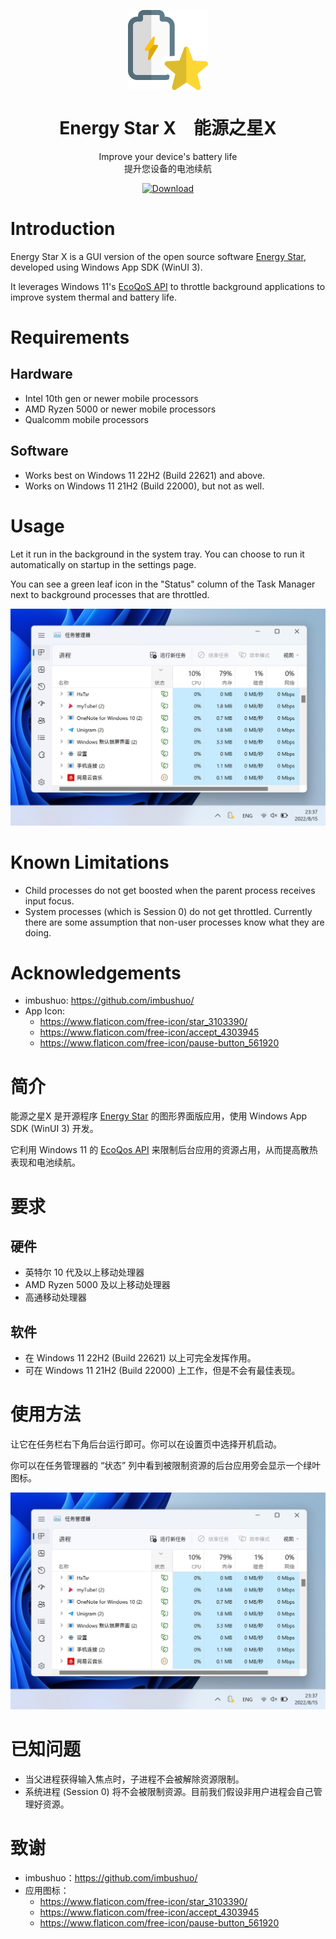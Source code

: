 <p align="center">
  <img width="128" align="center" src="EnergyStarX/Assets/Icon.png">
</p>
<h1 align="center">
  Energy Star X　能源之星X
</h1>
<p align="center">
  Improve your device's battery life <br/>
  提升您设备的电池续航
</p>
<p align="center">
  <a href="https://www.microsoft.com/store/productId/9NF7JTB3B17P" target="_blank" rel="noopener noreferrer">
   <img width=128 src="https://getbadgecdn.azureedge.net/images/en-us%20dark.svg" alt="Download" />
  </a>
</p>

# Introduction

Energy Star X is a GUI version of the open source software [Energy Star](https://github.com/imbushuo/EnergyStar/), developed using Windows App SDK (WinUI 3).

It leverages Windows 11's [EcoQoS API](https://devblogs.microsoft.com/performance-diagnostics/introducing-ecoqos/) to throttle background applications to improve system thermal and battery life.


# Requirements

## Hardware

- Intel 10th gen or newer mobile processors
- AMD Ryzen 5000 or newer mobile processors
- Qualcomm mobile processors

## Software

- Works best on Windows 11 22H2 (Build 22621) and above.
- Works on Windows 11 21H2 (Build 22000), but not as well.


# Usage

Let it run in the background in the system tray. You can choose to run it automatically on startup in the settings page.

You can see a green leaf icon in the "Status" column of the Task Manager next to background processes that are throttled.

![Task Manager Leaf](/EnergyStarX/Assets/InApp/Task_Manager_Leaf.jpg)


# Known Limitations

- Child processes do not get boosted when the parent process receives input focus.
- System processes (which is Session 0) do not get throttled. Currently there are some assumption that non-user processes know what they are doing.


# Acknowledgements

- imbushuo: https://github.com/imbushuo/
- App Icon: 
  - https://www.flaticon.com/free-icon/star_3103390/
  - https://www.flaticon.com/free-icon/accept_4303945
  - https://www.flaticon.com/free-icon/pause-button_561920



# 简介

能源之星X 是开源程序 [Energy Star](https://github.com/imbushuo/EnergyStar/) 的图形界面版应用，使用 Windows App SDK (WinUI 3) 开发。

它利用 Windows 11 的 [EcoQos API](https://devblogs.microsoft.com/performance-diagnostics/introducing-ecoqos/) 来限制后台应用的资源占用，从而提高散热表现和电池续航。


# 要求

## 硬件 

- 英特尔 10 代及以上移动处理器
- AMD Ryzen 5000 及以上移动处理器
- 高通移动处理器

## 软件

- 在 Windows 11 22H2 (Build 22621) 以上可完全发挥作用。
- 可在 Windows 11 21H2 (Build 22000) 上工作，但是不会有最佳表现。


# 使用方法

让它在任务栏右下角后台运行即可。你可以在设置页中选择开机启动。

你可以在任务管理器的 “状态” 列中看到被限制资源的后台应用旁会显示一个绿叶图标。

![任务管理器绿叶](/EnergyStarX/Assets/InApp/Task_Manager_Leaf.jpg)


# 已知问题

- 当父进程获得输入焦点时，子进程不会被解除资源限制。
- 系统进程 (Session 0) 将不会被限制资源。目前我们假设非用户进程会自己管理好资源。


# 致谢

- imbushuo：https://github.com/imbushuo/
- 应用图标：
  - https://www.flaticon.com/free-icon/star_3103390/
  - https://www.flaticon.com/free-icon/accept_4303945
  - https://www.flaticon.com/free-icon/pause-button_561920